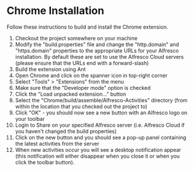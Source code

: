 # Chrome Installation #

Follow these instructions to build and install the Chrome extension.
  1. Checkout the project somewhere on your machine
  1. Modify the "build.properties" file and change the "http.domain" and "https.domain" properties to the appropriate URLs for your Alfresco installation. By default these are set to use the Alfresco Cloud servers (please ensure that the URLs end with a forward-slash)
  1. Build the extension using Ant
  1. Open Chrome and click on the spanner icon in top-right corner
  1. Select "Tools" > "Extensions" from the menu
  1. Make sure that the "Developer mode" option is checked
  1. Click the "Load unpacked extension..." button
  1. Select the "Chrome/build/assemble/Alfresco-Activities" directory (from within the location that you checked out the project to)
  1. Click "OK" - you should now see a new button with an Alfresco logo on your toolbar
  1. Login to Share on your specified Alfresco server (i.e. Alfresco Cloud if you haven't changed the build properties)
  1. Click on the new button and you should see a pop-up panel containing the latest activities from the server
  1. When new activities occur you will see a desktop notification appear (this notification will either disappear when you close it or when you click the toolbar button).